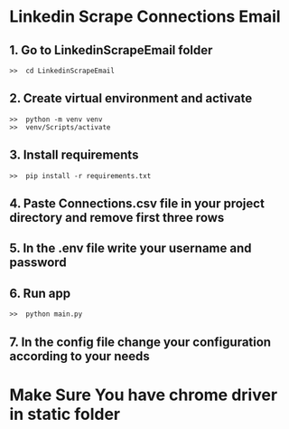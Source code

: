 # Linkedin Scrape Connections Email

## 1. Go to LinkedinScrapeEmail folder
    >>  cd LinkedinScrapeEmail

## 2. Create virtual environment and activate

    >>  python -m venv venv
    >>  venv/Scripts/activate

## 3. Install requirements
    >>  pip install -r requirements.txt

## 4. Paste Connections.csv file in your project directory and remove first three rows
## 5. In the .env file write your username and password
## 6. Run app
    >>  python main.py
## 7. In the config file change your configuration according to your needs


# Make Sure You have chrome driver in static folder

